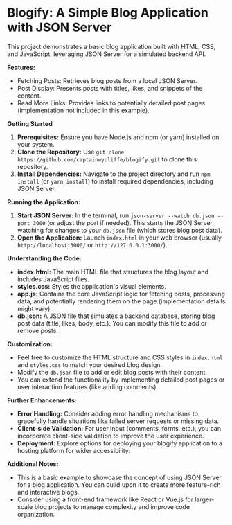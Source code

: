 # Blogify: A Simple Blog Application with JSON Server

This project demonstrates a basic blog application built with HTML, CSS, and JavaScript, leveraging JSON Server for a simulated backend API.

**Features:**

- Fetching Posts: Retrieves blog posts from a local JSON Server.
- Post Display: Presents posts with titles, likes, and snippets of the content.
- Read More Links: Provides links to potentially detailed post pages (implementation not included in this example).

**Getting Started**

1. **Prerequisites:** Ensure you have Node.js and npm (or yarn) installed on your system.
2. **Clone the Repository:** Use `git clone https://github.com/captainwycliffe/blogify.git` to clone this repository.
3. **Install Dependencies:** Navigate to the project directory and run `npm install` (or `yarn install`) to install required dependencies, including JSON Server.

**Running the Application:**

1. **Start JSON Server:** In the terminal, run `json-server --watch db.json --port 3000` (or adjust the port if needed). This starts the JSON Server, watching for changes to your `db.json` file (which stores blog post data).
2. **Open the Application:** Launch `index.html` in your web browser (usually `http://localhost:3000/` or `http://127.0.0.1:3000/`).

**Understanding the Code:**

- **index.html:** The main HTML file that structures the blog layout and includes JavaScript files.
- **styles.css:** Styles the application's visual elements.
- **app.js:** Contains the core JavaScript logic for fetching posts, processing data, and potentially rendering them on the page (implementation details might vary).
- **db.json:** A JSON file that simulates a backend database, storing blog post data (title, likes, body, etc.). You can modify this file to add or remove posts.

**Customization:**

- Feel free to customize the HTML structure and CSS styles in `index.html` and `styles.css` to match your desired blog design.
- Modify the `db.json` file to add or edit blog posts with their content.
- You can extend the functionality by implementing detailed post pages or user interaction features (like adding comments).

**Further Enhancements:**

- **Error Handling:** Consider adding error handling mechanisms to gracefully handle situations like failed server requests or missing data.
- **Client-side Validation:** For user input (comments, forms, etc.), you can incorporate client-side validation to improve the user experience.
- **Deployment:** Explore options for deploying your blogify application to a hosting platform for wider accessibility.

**Additional Notes:**

- This is a basic example to showcase the concept of using JSON Server for a blog application. You can build upon it to create more feature-rich and interactive blogs.
- Consider using a front-end framework like React or Vue.js for larger-scale blog projects to manage complexity and improve code organization.
